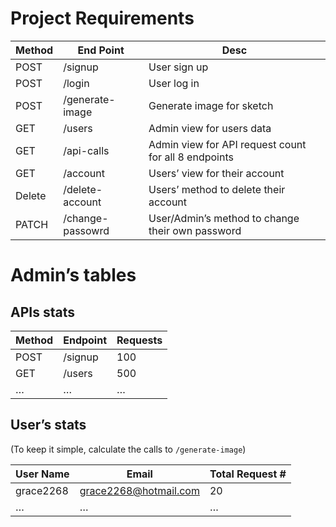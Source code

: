 # Project Requirements

| Method | End Point | Desc |
| --- | --- | --- |
| POST | /signup | User sign up |
| POST | /login | User log in |
| POST | /generate-image | Generate image for sketch |
| GET | /users | Admin view for users data |
| GET | /api-calls | Admin view for API request count for all 8 endpoints |
| GET | /account | Users’ view for their account |
| Delete | /delete-account | Users’ method to delete their account |
| PATCH | /change-passowrd | User/Admin’s method to change their own password |

# Admin’s tables

## APIs stats

| Method | Endpoint | Requests |
| --- | --- | --- |
| POST | /signup | 100 |
| GET | /users | 500 |
| … | … | … |

## User’s stats

(To keep it simple, calculate the calls to `/generate-image`)

| User Name | Email | Total Request # |
| --- | --- | --- |
| grace2268 | grace2268@hotmail.com | 20 |
| … | … | … |